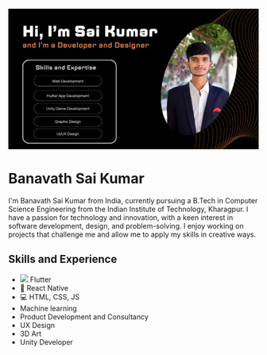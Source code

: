 ![Design and Development](https://github.com/saikumar1601/saikumar1601/blob/main/Home.png)

# Banavath Sai Kumar
I'm Banavath Sai Kumar from India, currently pursuing a B.Tech in Computer Science Engineering from the Indian Institute of Technology, Kharagpur. I have a passion for technology and innovation, with a keen interest in software development, design, and problem-solving. I enjoy working on projects that challenge me and allow me to apply my skills in creative ways.

## Skills and Experience
* <image src="https://github.com/GugulothBhuvan/GugulothBhuvan/blob/main/icons8-flutter-48.png" width="20"> Flutter
* 📱 React Native
* 💻 HTML, CSS, JS
* Machine learning
* Product Development and Consultancy
* UX Design
* 3D Art
* Unity Developer

